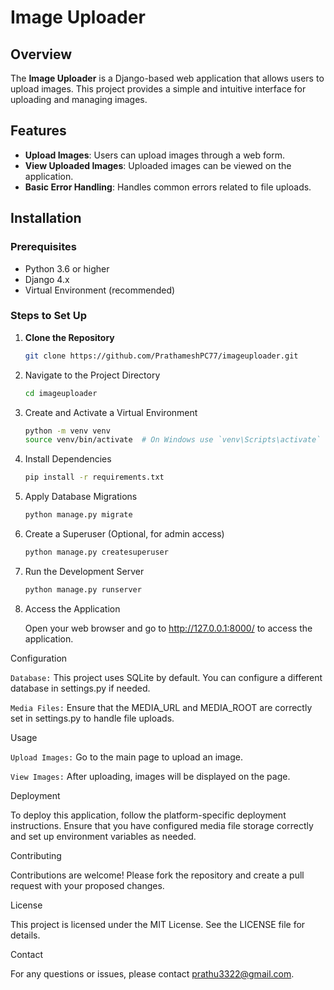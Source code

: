 # Image Uploader

## Overview

The **Image Uploader** is a Django-based web application that allows users to upload images. This project provides a simple and intuitive interface for uploading and managing images.

## Features

- **Upload Images**: Users can upload images through a web form.
- **View Uploaded Images**: Uploaded images can be viewed on the application.
- **Basic Error Handling**: Handles common errors related to file uploads.

## Installation

### Prerequisites

- Python 3.6 or higher
- Django 4.x
- Virtual Environment (recommended)

### Steps to Set Up

1. **Clone the Repository**

   ```bash
   git clone https://github.com/PrathameshPC77/imageuploader.git

2. Navigate to the Project Directory

   ```bash
   cd imageuploader

3. Create and Activate a Virtual Environment

   ```bash
   python -m venv venv
   source venv/bin/activate  # On Windows use `venv\Scripts\activate`

4. Install Dependencies

   ```bash
   pip install -r requirements.txt

5. Apply Database Migrations

   ```bash
   python manage.py migrate

6. Create a Superuser (Optional, for admin access)

   ```bash
   python manage.py createsuperuser

7. Run the Development Server

   ```bash
   python manage.py runserver

8. Access the Application

   Open your web browser and go to http://127.0.0.1:8000/ to access the application.


Configuration

`Database:` This project uses SQLite by default. You can configure a different database in settings.py if needed.

`Media Files:` Ensure that the MEDIA_URL and MEDIA_ROOT are correctly set in settings.py to handle file uploads.


Usage

`Upload Images:` Go to the main page to upload an image.

`View Images:` After uploading, images will be displayed on the page.


Deployment

To deploy this application, follow the platform-specific deployment instructions. Ensure that you have configured media file storage correctly and set up environment variables as needed.


Contributing

Contributions are welcome! Please fork the repository and create a pull request with your proposed changes.


License

This project is licensed under the MIT License. See the LICENSE file for details.


Contact

For any questions or issues, please contact prathu3322@gmail.com.
